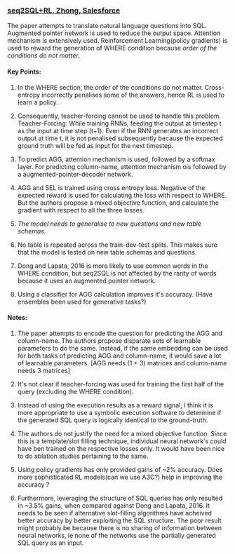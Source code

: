 ### [seq2SQL+RL, Zhong, Salesforce](https://arxiv.org/abs/1709.00103)

The paper attempts to translate natural language questions into SQL. Augmented pointer network is used to reduce the output space. Attention mechanism is extensively used. Reinforcement Learning(policy gradients) is used to reward the generation of WHERE condition because *order of the conditions do not matter*.

#### Key Points:
1. In the WHERE section, the order of the conditions do not matter. Cross-entropy incorrectly penalises some of the answers, hence RL is used to learn a policy.

2. Consequently, teacher-forcing cannot be used to handle this problem. Teacher-Forcing: While training RNNs, feeding the output at timestep t as the input at time step (t+1). Even if the RNN generates an incorrect output at time t, it is not penalised subsequently because the expected ground truth will be fed as input for the next timestep.

3. To predict AGG, attention mechanism is used, followed by a softmax layer. For predicting column-name, attention mechanism ois followed by a augmented-pointer-decoder network.

4. AGG and SEL is trained using cross entropy loss. Negative of the expected reward is used for calculating the loss with respect to WHERE. But the authors propose a mixed objective function, and calculate the gradient with respect to all the three losses. 

5. *The model needs to generalise to new questions and new table schemas.*

6. No table is repeated across the train-dev-test splits. This makes sure that the model is tested on new table schemas and questions.

7. Dong and Lapata, 2016 is more likely to use common words in the WHERE condition, but seq2SQL is not affected by the rarity of words because it uses an augmented pointer network.

8. Using a classifier for AGG calculation improves it's accuracy. (Have ensembles been used for generative tasks?)


#### Notes:
1. The paper attempts to encode the question for predicting the AGG and column-name. The authors propose disparate sets of learnable parameters to do the same. Instead, if the same embedding can be used for both tasks of predicting AGG and column-name, it would save a lot of learnable parameters. [AGG needs (1 + 3) matrices and column-name needs 3 matrices]

2. It's not clear if teacher-forcing was used for training the first half of the query (excluding the WHERE condition). 

3. Instead of using the execution results as a reward signal, I think it is more appropriate to use a symbolic execution software to determine if the generated SQL query is logically identical to the ground-truth. 

4. The authors do not justify the need for a mixed objective function. Since this is a template/slot filling technique, individual neural network's could have ben trained on the respective losses only. It would have been nice to do ablation studies pertaining to the same.

5. Using policy gradients has only provided gains of ~2% accuracy. Does more sophisticated RL models(can we use A3C?) help in improving the accuracy ?

6. Furthermore, leveraging the structure of SQL queries has only resulted in ~3.5% gains, when compared against Dong and Lapata, 2016. It needs to be seen if alternative slot-filling algorithms have acheived better accuracy by better exploiting the SQL structure. The poor result might probably be because there is no sharing of information between neural networks, ie none of the networks use the partially generated SQL query as an input. 


